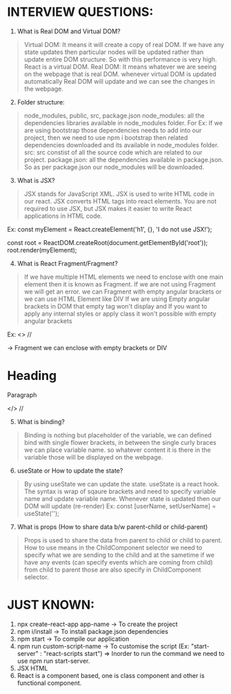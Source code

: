 INTERVIEW  QUESTIONS:
====================
1. What is Real DOM and Virtual DOM?
> Virtual DOM: It means it will create a copy of real DOM. If we have any state updates then particular nodes will be updated rather than update entire DOM structure. So with this performance is very high. React is a virtual DOM.
> Real DOM: It means whatever we are seeing on the webpage that is real DOM. whenever virtual DOM is updated automatically Real DOM will update and we can see the changes in the webpage. 

2. Folder structure:
> node_modules, public, src, package.json
> node_modules: all the dependencies libraries available in node_modules folder. For Ex: If we are using bootstrap those dependencies needs to add into our project, then we need to use npm i bootstrap then related dependencies downloaded and its available in node_modules folder.
> src: src constist of all the source code which are related to our project.
> package.json: all the dependencies available in package.json. So as per package.json our node_modules will be downloaded.

3. What is JSX?
> JSX stands for JavaScript XML.
> JSX is used to write HTML code in our react.
> JSX converts HTML tags into react elements.
> You are not required to use JSX, but JSX makes it easier to write React applications in HTML code.

Ex: 
const myElement = React.createElement('h1', {}, 'I do not use JSX!');

const root = ReactDOM.createRoot(document.getElementById('root'));
root.render(myElement);

4. What is React Fragment/Fragment?
> If we have multiple HTML elements we need to enclose with one main element then it is known as Fragment. If we are not using Fragment we will get an error.
> we can Fragment with empty angular brackets or we can use HTML Element like DIV
> If we are using Empty angular brackets in DOM that empty tag won't display and If you want to apply any internal styles or apply class it won't possible with empty angular brackets

Ex: 
  <> // <div>   -> Fragment we can enclose with empty brackets or DIV
    <h1>Heading</h1>
    <p>Paragraph</p>
  </> //</div>


5. What is binding?
> Binding is nothing but placeholder of the variable, we can defined bind with single flower brackets, in between the single curly braces we can place variable name. so whatever content it is there in the variable those will be displayed on the webpage.

6. useState or How to update the state?
> By using useState we can update the state. useState is a react hook. The syntax is wrap of sqaure brackets and need to specify variable name and update variable name.
> Whenever state is updated then our DOM will update (re-render)
Ex: const [userName, setUserName] = useState('');

7. What is props (How to share data b/w parent-child or child-parent)
> Props is used to share the data from parent to child or child to parent.
> How to use means in the ChildComponent selector we need to specify what we are sending to the child and at the sametime if we have any events (can specify events which are coming from child) from child to parent those are also specify in ChildComponent selector.

JUST KNOWN:
============
1. npx create-react-app app-name -> To create the project
2. npm i/install -> To install package.json dependencies
3. npm start -> To compile our application
4. npm run custom-script-name -> To customise the script 
(Ex: "start-server" : "react-scripts start") => Inorder to run the command we need to use npm run start-server.
5. JSX HTML <tags/>
6. React is a component based, one is class component and other is functional component.
